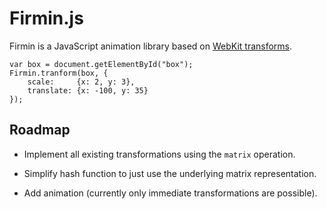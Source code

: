 Firmin.js
=========

Firmin is a JavaScript animation library based on [WebKit transforms][wkt].

    var box = document.getElementById("box");
    Firmin.tranform(box, {
        scale:     {x: 2, y: 3},
        translate: {x: -100, y: 35}
    });


Roadmap
-------

* Implement all existing transformations using the `matrix` operation.
* Simplify hash function to just use the underlying matrix representation.
* Add animation (currently only immediate transformations are possible).

  [wkt]: http://webkit.org/blog/130/css-transforms/
